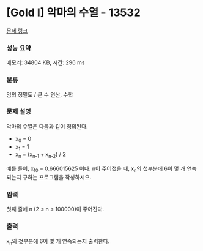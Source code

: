 # [Gold I] 악마의 수열 - 13532 

[문제 링크](https://www.acmicpc.net/problem/13532) 

### 성능 요약

메모리: 34804 KB, 시간: 296 ms

### 분류

임의 정밀도 / 큰 수 연산, 수학

### 문제 설명

<p>악마의 수열은 다음과 같이 정의된다.</p>

<ul>
	<li>x<sub>0</sub> = 0</li>
	<li>x<sub>1</sub> = 1</li>
	<li>x<sub>n</sub> = (x<sub>n-1</sub> + x<sub>n-2</sub>) / 2</li>
</ul>

<p>예를 들어, x<sub>10</sub> = 0.666015625 이다. n이 주어졌을 때, x<sub>n</sub>의 첫부분에 6이 몇 개 연속되는지 구하는 프로그램을 작성하시오.</p>

### 입력 

 <p>첫째 줄에 n (2 ≤ n ≤ 100000)이 주어진다.</p>

### 출력 

 <p>x<sub>n</sub>의 첫부분에 6이 몇 개 연속되는지 출력한다.</p>

